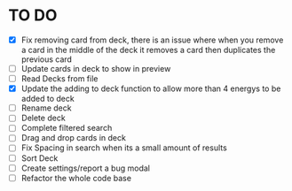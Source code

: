 # TO DO

* [x] Fix removing card from deck, there is an issue where when you remove a card in the middle of the deck it removes a card then duplicates the previous card
* [ ] Update cards in deck to show in preview
* [ ] Read Decks from file
* [x] Update the adding to deck function to allow more than 4 energys to be added to deck
* [ ] Rename deck
* [ ] Delete deck
* [ ] Complete filtered search
* [ ] Drag and drop cards in deck
* [ ] Fix Spacing in search when its a small amount of results
* [ ] Sort Deck 
* [ ] Create settings/report a bug modal
* [ ] Refactor the whole code base